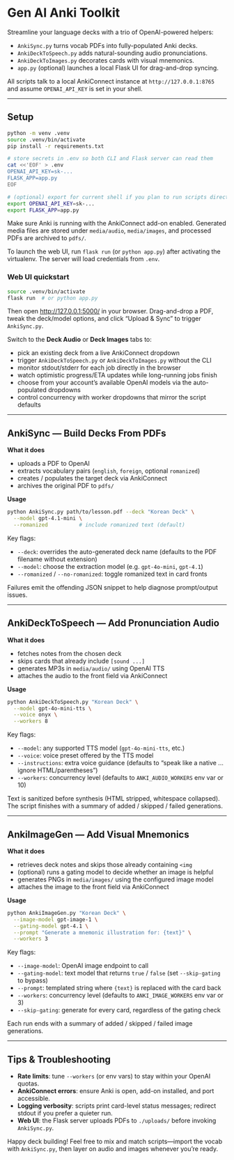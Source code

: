 # Gen AI Anki Toolkit

Streamline your language decks with a trio of OpenAI-powered helpers:

- `AnkiSync.py` turns vocab PDFs into fully-populated Anki decks.
- `AnkiDeckToSpeech.py` adds natural-sounding audio pronunciations.
- `AnkiDeckToImages.py` decorates cards with visual mnemonics.
- `app.py` (optional) launches a local Flask UI for drag-and-drop syncing.

All scripts talk to a local AnkiConnect instance at `http://127.0.0.1:8765` and assume `OPENAI_API_KEY` is set in your shell.

---

## Setup

```bash
python -m venv .venv
source .venv/bin/activate
pip install -r requirements.txt

# store secrets in .env so both CLI and Flask server can read them
cat <<'EOF' > .env
OPENAI_API_KEY=sk-...
FLASK_APP=app.py
EOF

# (optional) export for current shell if you plan to run scripts directly
export OPENAI_API_KEY=sk-...
export FLASK_APP=app.py
```

Make sure Anki is running with the AnkiConnect add-on enabled. Generated media files are stored under `media/audio`, `media/images`, and processed PDFs are archived to `pdfs/`.

To launch the web UI, run `flask run` (or `python app.py`) after activating the virtualenv. The server will load credentials from `.env`.

### Web UI quickstart

```bash
source .venv/bin/activate
flask run  # or python app.py
```

Then open http://127.0.0.1:5000/ in your browser. Drag-and-drop a PDF, tweak the deck/model options, and click “Upload & Sync” to trigger `AnkiSync.py`.

Switch to the **Deck Audio** or **Deck Images** tabs to:

- pick an existing deck from a live AnkiConnect dropdown
- trigger `AnkiDeckToSpeech.py` or `AnkiDeckToImages.py` without the CLI
- monitor stdout/stderr for each job directly in the browser
- watch optimistic progress/ETA updates while long-running jobs finish
- choose from your account’s available OpenAI models via the auto-populated dropdowns
- control concurrency with worker dropdowns that mirror the script defaults

---

## AnkiSync — Build Decks From PDFs

**What it does**

- uploads a PDF to OpenAI
- extracts vocabulary pairs (`english`, `foreign`, optional `romanized`)
- creates / populates the target deck via AnkiConnect
- archives the original PDF to `pdfs/`

**Usage**

```bash
python AnkiSync.py path/to/lesson.pdf --deck "Korean Deck" \
  --model gpt-4.1-mini \
  --romanized          # include romanized text (default)
```

Key flags:

- `--deck`: overrides the auto-generated deck name (defaults to the PDF filename without extension)
- `--model`: choose the extraction model (e.g. `gpt-4o-mini`, `gpt-4.1`)
- `--romanized` / `--no-romanized`: toggle romanized text in card fronts

Failures emit the offending JSON snippet to help diagnose prompt/output issues.

---

## AnkiDeckToSpeech — Add Pronunciation Audio

**What it does**

- fetches notes from the chosen deck
- skips cards that already include `[sound ...]`
- generates MP3s in `media/audio/` using OpenAI TTS
- attaches the audio to the front field via AnkiConnect

**Usage**

```bash
python AnkiDeckToSpeech.py "Korean Deck" \
  --model gpt-4o-mini-tts \
  --voice onyx \
  --workers 8
```

Key flags:

- `--model`: any supported TTS model (`gpt-4o-mini-tts`, etc.)
- `--voice`: voice preset offered by the TTS model
- `--instructions`: extra voice guidance (defaults to “speak like a native ... ignore HTML/parentheses”)
- `--workers`: concurrency level (defaults to `ANKI_AUDIO_WORKERS` env var or 10)

Text is sanitized before synthesis (HTML stripped, whitespace collapsed). The script finishes with a summary of added / skipped / failed generations.

---

## AnkiImageGen — Add Visual Mnemonics

**What it does**

- retrieves deck notes and skips those already containing `<img`
- (optional) runs a gating model to decide whether an image is helpful
- generates PNGs in `media/images/` using the configured image model
- attaches the image to the front field via AnkiConnect

**Usage**

```bash
python AnkiImageGen.py "Korean Deck" \
  --image-model gpt-image-1 \
  --gating-model gpt-4.1 \
  --prompt "Generate a mnemonic illustration for: {text}" \
  --workers 3
```

Key flags:

- `--image-model`: OpenAI image endpoint to call
- `--gating-model`: text model that returns `true` / `false` (set `--skip-gating` to bypass)
- `--prompt`: templated string where `{text}` is replaced with the card back
- `--workers`: concurrency level (defaults to `ANKI_IMAGE_WORKERS` env var or 3)
- `--skip-gating`: generate for every card, regardless of the gating check

Each run ends with a summary of added / skipped / failed image generations.

---

## Tips & Troubleshooting

- **Rate limits**: tune `--workers` (or env vars) to stay within your OpenAI quotas.
- **AnkiConnect errors**: ensure Anki is open, add-on installed, and port accessible.
- **Logging verbosity**: scripts print card-level status messages; redirect stdout if you prefer a quieter run.
- **Web UI**: the Flask server uploads PDFs to `./uploads/` before invoking `AnkiSync.py`.

Happy deck building! Feel free to mix and match scripts—import the vocab with `AnkiSync.py`, then layer on audio and images whenever you’re ready.
